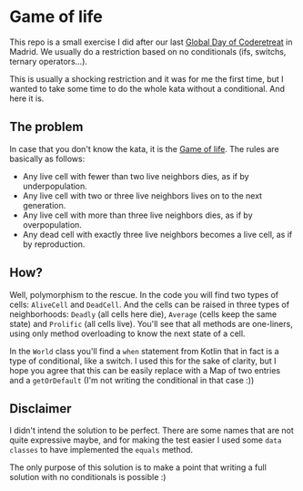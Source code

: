 # Game of life

This repo is a small exercise I did after our last [Global Day of Coderetreat](https://www.coderetreat.org/) in Madrid. We usually do a restriction based on no conditionals (ifs, switchs, ternary operators...).

This is usually a shocking restriction and it was for me the first time, but I wanted to take some time to do the whole kata without a conditional. And here it is.  

## The problem

In case that you don't know the kata, it is the [Game of life](https://en.wikipedia.org/wiki/Conway%27s_Game_of_Life). The rules are basically as follows:

* Any live cell with fewer than two live neighbors dies, as if by underpopulation.
* Any live cell with two or three live neighbors lives on to the next generation.
* Any live cell with more than three live neighbors dies, as if by overpopulation.
* Any dead cell with exactly three live neighbors becomes a live cell, as if by reproduction.

## How?

Well, polymorphism to the rescue. In the code you will find two types of cells: `AliveCell` and `DeadCell`. And the cells can be raised in three types of neighborhoods: `Deadly` (all cells here die), `Average` (cells keep the same state) and `Prolific` (all cells live). You'll see that all methods are one-liners, using only method overloading to know the next state of a cell.

In the `World` class you'll find a `when` statement from Kotlin that in fact is a type of conditional, like a switch. I used this for the sake of clarity, but I hope you agree that this can be easily replace with a Map of two entries and a `getOrDefault` (I'm not writing the conditional in that case :))

## Disclaimer

I didn't intend the solution to be perfect. There are some names that are not quite expressive maybe, and for making the test easier I used some `data classes` to have implemented the `equals` method.

The only purpose of this solution is to make a point that writing a full solution with no conditionals is possible :)